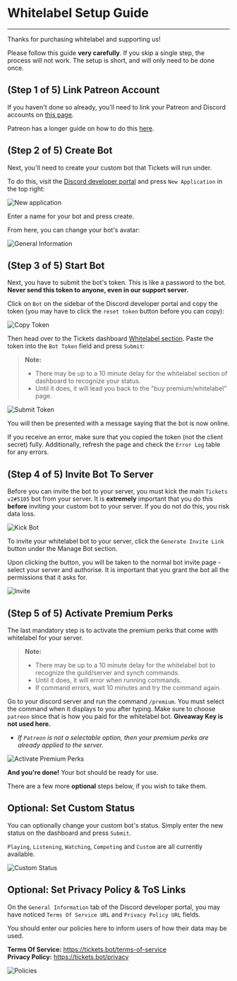 # Whitelabel Setup Guide
***

Thanks for purchasing whitelabel and supporting us!

Please follow this guide **very carefully**. If you skip a single step, the process will not work. The setup is short, and will only need to be done once.


## (Step 1 of 5) Link Patreon Account 
If you haven't done so already, you'll need to link your Patreon and Discord accounts on [this page](https://www.patreon.com/settings/apps).

Patreon has a longer guide on how to do this [here](https://support.patreon.com/hc/en-us/articles/212052266-Get-my-Discord-role).


## (Step 2 of 5) Create Bot
Next, you'll need to create your custom bot that Tickets will run under.

To do this, visit the [Discord developer portal](https://discord.com/developers/applications) and press `New Application` in the top right:

![New application](/img/whitelabel/new_application.webp)

Enter a name for your bot and press create.

From here, you can change your bot's avatar:

![General Information](/img/whitelabel/general_information.webp)


## (Step 3 of 5) Start Bot
Next, you have to submit the bot's token. This is like a password to the bot. **Never send this token to anyone, even in our support server.**

Click on `Bot` on the sidebar of the Discord developer portal and copy the token (you may have to click the `reset token` button before you can copy):

![Copy Token](/img/whitelabel/copy_token.webp)

Then head over to the Tickets dashboard [Whitelabel section](https://dashboard.tickets.bot/whitelabel). Paste the token into the `Bot Token` field and press `Submit`:

> **Note:**
> - There may be up to a 10 minute delay for the whitelabel section of dashboard to recognize your status.
> - Until it does, it will lead you back to the "buy premium/whitelabel" page.

![Submit Token](/img/whitelabel/submit_token.webp)

You will then be presented with a message saying that the bot is now online.

If you receive an error, make sure that you copied the token (not the client secret) fully. Additionally, refresh the page and check the `Error Log` table for any errors.


## (Step 4 of 5) Invite Bot To Server
Before you can invite the bot to your server, you must kick the main `Tickets v2#5105` bot from your server. It is **extremely** important that you do this **before** inviting your custom bot to your server. If you do not do this, you risk data loss.

![Kick Bot](/img/whitelabel/kick_bot.webp)

To invite your whitelabel bot to your server, click the `Generate Invite Link` button under the Manage Bot section.

Upon clicking the button, you will be taken to the normal bot invite page - select your server and authorise. It is important that you grant the bot all the permissions that it asks for.

![Invite](/img/whitelabel/invite.webp)


## (Step 5 of 5) Activate Premium Perks
The last mandatory step is to activate the premium perks that come with whitelabel for your server.

> **Note:**
> - There may be up to a 10 minute delay for the whitelabel bot to recognize the guild/server and synch commands.
> - Until it does, it will error when running commands.
> - If command errors, wait 10 minutes and try the command again.

Go to your discord server and run the command `/premium`. You must select the command when it displays to you after typing. Make sure to choose `patreon` since that is how you paid for the whitelabel bot. **Giveaway Key is not used here.**

- *If `Patreon` is not a selectable option, then your premium perks are already applied to the server.*

![Activate Premium Perks](/img/whitelabel/activate_premium.webp)

**And you're done!** Your bot should be ready for use. 

There are a few more **optional** steps below, if you wish to take them.


## Optional: Set Custom Status
You can optionally change your custom bot's status. Simply enter the new status on the dashboard and press `Submit`.

`Playing`, `Listening`, `Watching`, `Competing` and `Custom` are all currently available. 

![Custom Status](/img/whitelabel/custom_status.webp)


## Optional: Set Privacy Policy & ToS Links
On the `General Information` tab of the Discord developer portal, you may have noticed `Terms Of Service URL` and `Privacy Policy URL` fields.

You should enter our policies here to inform users of how their data may be used.

**Terms Of Service:** https://tickets.bot/terms-of-service  
**Privacy Policy:** https://tickets.bot/privacy

![Policies](/img/whitelabel/policies.webp)
